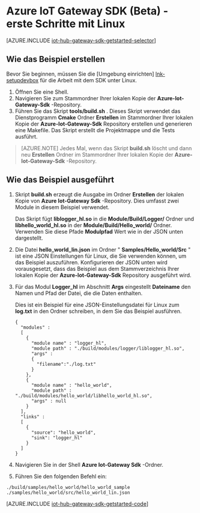 <properties
    pageTitle="Erste Schritte mit IoT Hub Gateway SDK | Microsoft Azure"
    description="Azure IoT Gateway SDK mithilfe Linux Grundbegriffe erläutern, die Sie verstehen sollten, wenn Sie Azure IoT Gateway SDK verwenden."
    services="iot-hub"
    documentationCenter=""
    authors="chipalost"
    manager="timlt"
    editor=""/>

<tags
     ms.service="iot-hub"
     ms.devlang="cpp"
     ms.topic="get-started-article"
     ms.tgt_pltfrm="na"
     ms.workload="na"
     ms.date="08/25/2016"
     ms.author="andbuc"/>


# <a name="azure-iot-gateway-sdk-beta---get-started-using-linux"></a>Azure IoT Gateway SDK (Beta) - erste Schritte mit Linux

[AZURE.INCLUDE [iot-hub-gateway-sdk-getstarted-selector](../../includes/iot-hub-gateway-sdk-getstarted-selector.md)]

## <a name="how-to-build-the-sample"></a>Wie das Beispiel erstellen

Bevor Sie beginnen, müssen Sie die [Umgebung einrichten] [ lnk-setupdevbox] für die Arbeit mit dem SDK unter Linux.

1. Öffnen Sie eine Shell.
2. Navigieren Sie zum Stammordner Ihrer lokalen Kopie der **Azure-Iot-Gateway-Sdk** -Repository.
3. Führen Sie das Skript **tools/build.sh** . Dieses Skript verwendet das Dienstprogramm **Cmake** Ordner **Erstellen** im Stammordner Ihrer lokalen Kopie der **Azure-Iot-Gateway-Sdk** Repository erstellen und generieren eine Makefile. Das Skript erstellt die Projektmappe und die Tests ausführt.

> [AZURE.NOTE]  Jedes Mal, wenn das Skript **build.sh** löscht und dann neu **Erstellen** Ordner im Stammordner Ihrer lokalen Kopie der **Azure-Iot-Gateway-Sdk** -Repository.

## <a name="how-to-run-the-sample"></a>Wie das Beispiel ausgeführt

1. Skript **build.sh** erzeugt die Ausgabe im Ordner **Erstellen** der lokalen Kopie von **Azure Iot-Gateway Sdk** -Repository. Dies umfasst zwei Module in diesem Beispiel verwendet.

    Das Skript fügt **liblogger_hl.so** in die **Module/Build/Logger/** Ordner und **libhello_world_hl.so** in der **Module/Build/Hello_world/** Ordner. Verwenden Sie diese Pfade **Modulpfad** Wert wie in der JSON unten dargestellt.

2. Die Datei **hello_world_lin.json** im Ordner " **Samples/Hello_world/Src** " ist eine JSON Einstellungen für Linux, die Sie verwenden können, um das Beispiel auszuführen. Konfigurieren der JSON unten wird vorausgesetzt, dass das Beispiel aus dem Stammverzeichnis Ihrer lokalen Kopie der **Azure-Iot-Gateway-Sdk** Repository ausgeführt wird.

3. Für das Modul **Logger_hl** im Abschnitt **Args** eingestellt **Dateiname** den Namen und Pfad der Datei, die die Daten enthalten.

    Dies ist ein Beispiel für eine JSON-Einstellungsdatei für Linux zum **log.txt** in den Ordner schreiben, in dem Sie das Beispiel ausführen.

    ```
    {
      "modules" :
      [ 
        {
          "module name" : "logger_hl",
          "module path" : "./build/modules/logger/liblogger_hl.so",
          "args" : 
          {
            "filename":"./log.txt"
          }
        },
        {
          "module name" : "hello_world",
          "module path" : "./build/modules/hello_world/libhello_world_hl.so",
          "args" : null
        }
      ],
      "links" :
      [
        {
          "source": "hello_world",
          "sink": "logger_hl"
        }
      ]
    }
    ```

3. Navigieren Sie in der Shell **Azure Iot-Gateway Sdk** -Ordner.
4. Führen Sie den folgenden Befehl ein:
  
  ```
  ./build/samples/hello_world/hello_world_sample ./samples/hello_world/src/hello_world_lin.json
  ``` 

[AZURE.INCLUDE [iot-hub-gateway-sdk-getstarted-code](../../includes/iot-hub-gateway-sdk-getstarted-code.md)]

<!-- Links -->
[lnk-setupdevbox]: https://github.com/Azure/azure-iot-gateway-sdk/blob/master/doc/devbox_setup.md
